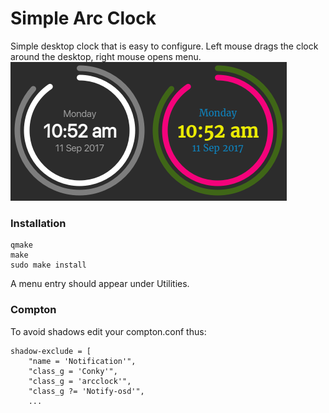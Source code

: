 # Simple Arc Clock

Simple desktop clock that is easy to configure. Left mouse drags the clock around the desktop, right mouse opens menu.
![Screenshot](sac.png)
### Installation
```
qmake
make
sudo make install
```
A menu entry should appear under Utilities.
### Compton
To avoid shadows edit your compton.conf thus:
```
shadow-exclude = [
	"name = 'Notification'",
	"class_g = 'Conky'",
	"class_g = 'arcclock'",
	"class_g ?= 'Notify-osd'",
	...
```
